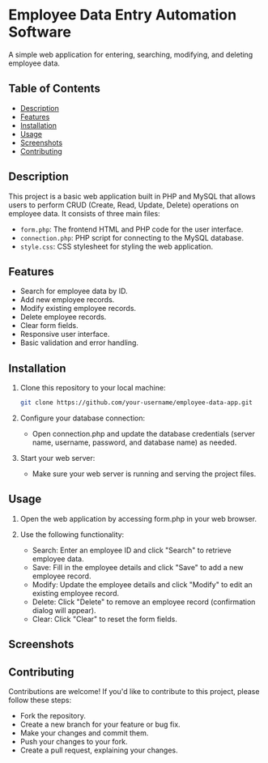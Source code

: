 # Employee Data Entry Automation Software

A simple web application for entering, searching, modifying, and deleting employee data.

## Table of Contents

- [Description](#description)
- [Features](#features)
- [Installation](#installation)
- [Usage](#usage)
- [Screenshots](#screenshots)
- [Contributing](#contributing)

## Description

This project is a basic web application built in PHP and MySQL that allows users to perform CRUD (Create, Read, Update, Delete) operations on employee data. It consists of three main files:

- `form.php`: The frontend HTML and PHP code for the user interface.
- `connection.php`: PHP script for connecting to the MySQL database.
- `style.css`: CSS stylesheet for styling the web application.

## Features

- Search for employee data by ID.
- Add new employee records.
- Modify existing employee records.
- Delete employee records.
- Clear form fields.
- Responsive user interface.
- Basic validation and error handling.

## Installation

1. Clone this repository to your local machine:

   ```bash
   git clone https://github.com/your-username/employee-data-app.git
2. Configure your database connection:

   - Open connection.php and update the database credentials (server name, username, password, and database name) as needed.

3. Start your web server:

   - Make sure your web server is running and serving the project files.

## Usage
1. Open the web application by accessing form.php in your web browser.

2. Use the following functionality:
   - Search: Enter an employee ID and click "Search" to retrieve employee data.
   - Save: Fill in the employee details and click "Save" to add a new employee record.
   - Modify: Update the employee details and click "Modify" to edit an existing employee record.
   - Delete: Click "Delete" to remove an employee record (confirmation dialog will appear).
   - Clear: Click "Clear" to reset the form fields.


## Screenshots

## Contributing
Contributions are welcome! If you'd like to contribute to this project, please follow these steps:

- Fork the repository.
- Create a new branch for your feature or bug fix.
- Make your changes and commit them.
- Push your changes to your fork.
- Create a pull request, explaining your changes.
